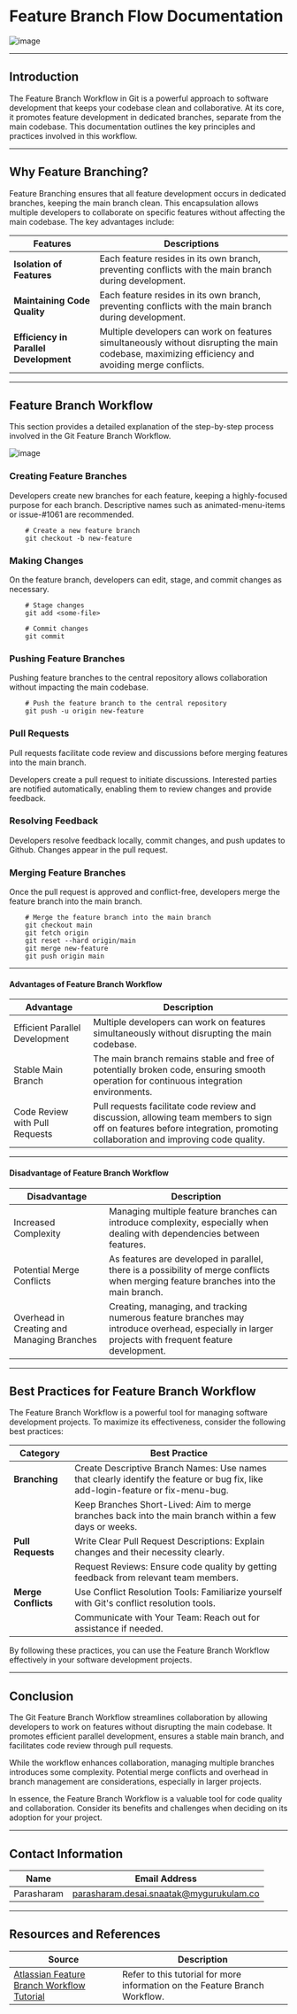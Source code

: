 
# Feature Branch Flow Documentation 
![image](https://github.com/avengers-p7/Documentation/assets/156056709/acdd5535-76b5-4b64-a763-1cb6a34b0bd3)

---

## Introduction
The Feature Branch Workflow in Git is a powerful approach to software development that keeps your codebase clean and collaborative. At its core, it promotes feature development in dedicated branches, separate from the main codebase. This documentation outlines the key principles and practices involved in this workflow.

---
## Why Feature Branching?
Feature Branching ensures that all feature development occurs in dedicated branches, keeping the main branch clean. This encapsulation allows multiple developers to collaborate on specific features without affecting the main codebase. The key advantages include:

|           Features        |                                 Descriptions                                |
| --------------------------| ----------------------------------------------------------------------------|
| **Isolation of Features** | Each feature resides in its own branch, preventing conflicts with the main branch during development. |
|**Maintaining Code Quality**|Each feature resides in its own branch, preventing conflicts with the main branch during development.|
|**Efficiency in Parallel Development**|Multiple developers can work on features simultaneously without disrupting the main codebase, maximizing efficiency and avoiding merge conflicts.|

---
## Feature Branch Workflow

This section provides a detailed explanation of the step-by-step process involved in the Git Feature Branch Workflow.

![image](https://github.com/avengers-p7/Documentation/assets/156056709/c2e4c381-5149-4b68-bcbf-a99cbae35a14)


### Creating Feature Branches
Developers create new branches for each feature, keeping a highly-focused purpose for each branch. Descriptive names such as animated-menu-items or issue-#1061 are recommended.

        # Create a new feature branch
        git checkout -b new-feature

### Making Changes
On the feature branch, developers can edit, stage, and commit changes as necessary.

        # Stage changes
        git add <some-file>
    
        # Commit changes
        git commit

### Pushing Feature Branches
Pushing feature branches to the central repository allows collaboration without impacting the main codebase.

        # Push the feature branch to the central repository
        git push -u origin new-feature

### Pull Requests
Pull requests facilitate code review and discussions before merging features into the main branch.

Developers create a pull request to initiate discussions.
Interested parties are notified automatically, enabling them to review changes and provide feedback.

### Resolving Feedback
Developers resolve feedback locally, commit changes, and push updates to Github. Changes appear in the pull request.

### Merging Feature Branches
Once the pull request is approved and conflict-free, developers merge the feature branch into the main branch.

        # Merge the feature branch into the main branch
        git checkout main
        git fetch origin
        git reset --hard origin/main
        git merge new-feature
        git push origin main

---
#### Advantages of Feature Branch Workflow

| **Advantage**                                | **Description**                                                                                         |
|----------------------------------------------|---------------------------------------------------------------------------------------------------------|
| Efficient Parallel Development              | Multiple developers can work on features simultaneously without disrupting the main codebase.          |
| Stable Main Branch                           | The main branch remains stable and free of potentially broken code, ensuring smooth operation for continuous integration environments. |
| Code Review with Pull Requests               | Pull requests facilitate code review and discussion, allowing team members to sign off on features before integration, promoting collaboration and improving code quality. |

---
#### Disadvantage of Feature Branch Workflow

| **Disadvantage**                             | **Description**                                                                                         |
|----------------------------------------------|---------------------------------------------------------------------------------------------------------|
| Increased Complexity                        | Managing multiple feature branches can introduce complexity, especially when dealing with dependencies between features. |
| Potential Merge Conflicts                    | As features are developed in parallel, there is a possibility of merge conflicts when merging feature branches into the main branch. |
| Overhead in Creating and Managing Branches   | Creating, managing, and tracking numerous feature branches may introduce overhead, especially in larger projects with frequent feature development. |

---
## Best Practices for Feature Branch Workflow

The Feature Branch Workflow is a powerful tool for managing software development projects. To maximize its effectiveness, consider the following best practices:

| **Category**               | **Best Practice**                                      |
|----------------------------|--------------------------------------------------------|
| **Branching**              | Create Descriptive Branch Names: Use names that clearly identify the feature or bug fix, like add-login-feature or fix-menu-bug. |
|                            | Keep Branches Short-Lived: Aim to merge branches back into the main branch within a few days or weeks. |
| **Pull Requests**          | Write Clear Pull Request Descriptions: Explain changes and their necessity clearly. |
|                            | Request Reviews: Ensure code quality by getting feedback from relevant team members. |
| **Merge Conflicts**        | Use Conflict Resolution Tools: Familiarize yourself with Git's conflict resolution tools. |
|                            | Communicate with Your Team: Reach out for assistance if needed. |

By following these practices, you can use the Feature Branch Workflow effectively in your software development projects.

---
## Conclusion

The Git Feature Branch Workflow streamlines collaboration by allowing developers to work on features without disrupting the main codebase. It promotes efficient parallel development, ensures a stable main branch, and facilitates code review through pull requests.

While the workflow enhances collaboration, managing multiple branches introduces some complexity. Potential merge conflicts and overhead in branch management are considerations, especially in larger projects.

In essence, the Feature Branch Workflow is a valuable tool for code quality and collaboration. Consider its benefits and challenges when deciding on its adoption for your project.

---
## Contact Information

|    Name    | Email Address |
| -----------| --------------|
| Parasharam | parasharam.desai.snaatak@mygurukulam.co |

---
## Resources and References

| **Source**                                              | **Description**                               |
|---------------------------------------------------------|-----------------------------------------------|
| [Atlassian Feature Branch Workflow Tutorial](https://www.atlassian.com/git/tutorials/comparing-workflows/feature-branch-workflow) | Refer to this tutorial for more information on the Feature Branch Workflow. |


